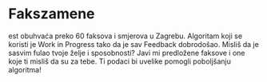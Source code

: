 # Fakszamene

est obuhvaća preko 60 faksova i smjerova u Zagrebu. 
Algoritam koji se koristi je Work in Progress tako da je sav Feedback dobrodošao. 
Misliš da je sasvim fulao tvoje želje i sposobnosti? Javi mi predložene faksove i one koje ti misliš da su za tebe. 
Ti podaci bi uvelike pomogli poboljšanju algoritma!
